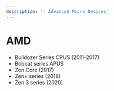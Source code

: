 ```yaml
---
description: '- Advanced Micro Devices'
---
```


# AMD



* Bulldozer Series CPUS (2011-2017)
* Bobcat series APUS&#x20;
* Zen Core (2017)
* Zen+ series (2018)
* Zen 3 series (2020)







